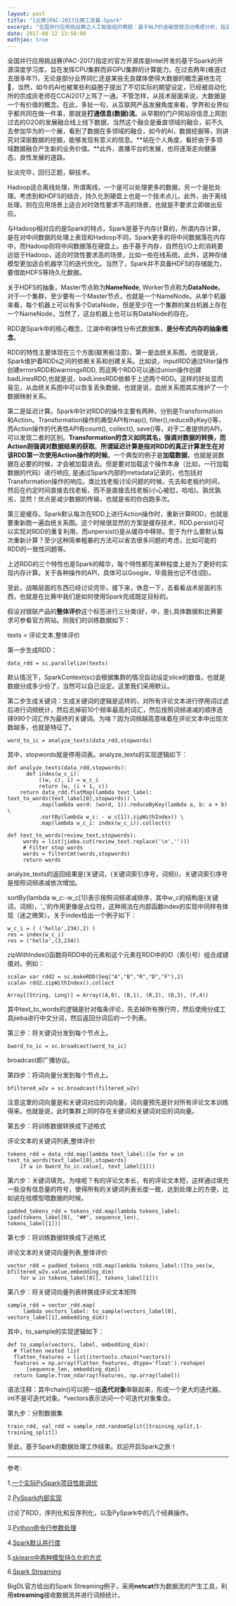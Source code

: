 ```yaml
---
layout: post
title: "[比赛]PAC-2017比赛工具篇-Spark"
excerpt: "全国并行应用挑战赛之人工智能组的赛题：基于NLP的金融营销活动情感分析，指定关于开源库为Intel开发的基于Spark的BigDL，这篇文章回顾了比赛中使用Spark进行数据预处理的代码细节。"
date: 2017-08-12 13:50:00
mathjax: true
---
```


全国并行应用挑战赛(PAC-2017)指定的官方开源库是Intel开发的基于Spark的开源深度学习库，旨在发挥CPU集群而非GPU集群的计算能力。在过去两年(难道过去很多年?)，无论是部分业界同仁还是某些无良媒体使得大数据的概念遍地生花🌹，当然，如今的AI也被某些利益圈子提出了不切实际的期望设定，已经被自动化所的宗成庆老师在CCAI2017上骂了一通。不管怎样，从技术层面来说，大数据是一个有价值的概念。在此，多扯一句，从互联网产品发展角度来看，学界和业界似乎都共同在做一件事，那就是**打通信息(数据)流**。从早期的门户网站将信息上网到过去的O2O的发展融合线上线下数据，当然这个融合是垂直领域的融合，前不久去参加华为的一个展，看到了数据在多领域的融合，如今的AI，数据挖掘等，则讲究对深层数据的挖掘，能够发现有意义的信息。**站在个人角度，看好由于多领域数据融合产生新的业务价值。**此外，直播平台的发展，也将逐渐走向健康态，良性发展的道路。

扯淡完毕，回归正题，聊技术。

Hadoop适合离线处理，所谓离线，一个是可以处理更多的数据，另一个是批处理。考虑到和HDFS的结合，持久化到硬盘上也是一个技术点儿，此外，由于离线处理，则在应用场景上适合对时效性要求不高的场景，也就是不要求立即做出反应。

与Hadoop相对应的是Spark的特点，Spark是基于内存计算的，所谓内存计算，是在对中间数据的处理上表现和Hadoop不同，Spark更多的将中间数据落在内存中，而Hadoop则将中间数据落在硬盘上。由于基于内存，自然在I/O上的消耗要远低于Hadoop，适合时效性要求高的场景，比如一些在线系统。此外，这种存储模型更加适合机器学习的迭代优化。当然了，Spark并不具备HDFS的存储能力，要借助HDFS等持久化数据。

关于HDFS的抽象，Master节点称为**NameNode**, Worker节点称为**DataNode**。对于一个集群，至少要有一个Master节点，也就是一个NameNode。从单个机器来看，每个机器上可以有多个DataNode，但是至少在一个集群的某台机器上存在一个NameNode，当然了，这台机器上也可以有DataNode的存在。

RDD是Spark中的核心概念，江湖中称弹性分布式数据集，**是分布式内存的抽象概念**。

RDD的特性主要体现在三个方面(敲黑板注意)，第一是血统关系图。也就是说，Spark维护着RDDs之间的依赖关系和创建关系。比如说，inputRDD通过filter操作创建errorsRDD和warningsRDD, 而这两个RDD可以通过union操作创建badLinesRDD,也就是说，badLinesRDD依赖于上述两个RDD。这样的好处显而易见，从血统关系图中可以恢复丢失数据，也就是说，血统关系图其实维护了一个数据映射关系。

第二是延迟计算。Spark中针对RDD的操作主要有两种，分别是Transformation和Action。Transformation操作的典型API有map(), filter(),reduceByKey()等，而Action操作的代表性API有count(), collect(), save()等，对于二者提供的API，可以发现二者的区别。**Transformation的含义如同其名，强调对数据的转换，而Action则强调对数据结果的获取**。**所谓延迟计算是指对RDD的真正计算发生在对该RDD第一次使用Action操作的时候**。一个典型的例子是**加载数据**，也就是说数据在必要的时候，才会被加载进去。但是要对加载这个操作本身（比如，一行加载数据的代码）进行响应, 是通过Spark内部的metadata记录的，也包括对Transformation操作的响应。类比找老板讨论问题的时候，先去和老板约时间，然后在约定时间直接去找老板，而不是直接去找老板(小心被怼，哈哈)。孰优孰劣，显然！优点是减少数据的传输，也就是省的你白跑多次。

第三是缓存。Spark默认每次在RDD上进行Action操作时，重新计算RDD，也就是要重新跑一遍血统关系图。这个时候很显然的方案是缓存技术，RDD.persist()可以实现对RDD的重复利用，而unpersist()是从缓存中移除。至于为什么要默认每次重新计算？至少这种简单粗暴的方法可以省去很多问题的考虑，比如可能的RDD的一致性问题等。

上述RDD的三个特性也是Spark的精华，每个特性都在某种程度上是为了更好的实现内存计算。关于各种操作的API，具体可以Google，毕竟我也记不住(囧)。

至此，战略层面的东西已经讨论完毕，接下来，休息一下，去看看战术层面的东西，也就是在比赛中我们是如何使用Spark完成既定目标的。

假设对银联产品的**整体评价**这个标签进行三分类(好，中，差),具体数据和比赛要求可参看官方网站。则我们的训练数据如下：

texts = 评论文本,整体评价

第一步生成RDD：

    data_rdd = sc.parallelize(texts)

默认情况下，SparkContext(sc)会根据集群的情况自动设定slice的数值，也就是数据分成多少份了，当然可以自己设定。这里我们采用默认。

第二步生成关键词：生成关键词的逻辑是这样的，对所有评论文本进行停用词过滤后进行词频统计，然后去掉前10个频率最高的词汇，然后按照词频递减的顺序选择990个词汇作为最终的关键词。为啥？因为词频越高意味着在评论文本中出现次数越多，也就是特征了。

    word_to_ic = analyze_texts(data_rdd,stopwords)

其中，stopwords就是停用词表。analyze_texts的实现逻辑如下：

    def analyze_texts(data_rdd,stopwords):
          def index(w_c_i):
              ((w, c), i) = w_c_i
              return (w, (i + 1, c))
        return data_rdd.flatMap(lambda text_label: text_to_words(text_label[0],stopwords)) \
              .map(lambda word: (word, 1)).reduceByKey(lambda a, b: a + b) \
              .sortBy(lambda w_c: - w_c[1]).zipWithIndex() \
              .map(lambda w_c_i: index(w_c_i)).collect()

    def text_to_words(review_text,stopwords):
         words = list(jieba.cut(review_text.replace('\n','')))
         # Filter stop words
         words = filterCmt(words,stopwords)
         return words

analyze_texts的返回结果是(关键词，(关键词索引序号，词频))，关键词索引序号是按照词频递减依次增加。

sortBy(lambda w_c:-w_c[1])表示按照词频递减排序，其中w_c的结构是(关键词，词频)，'_'的作用更像是占位符，这种用法在内部函数index的实现中同样有体现（迷之微笑）。关于index给出一个例子如下：

    w_c_i = ( ('hello',234),2) )
    res = index(w_c_i)
    res = ('hello',(3,234))

zipWithIndex()函数将RDD中的元素和这个元素在RDD中的ID（索引号）组合成键值对。例如：

    scala> var rdd2 = sc.makeRDD(Seq("A","B","R","D","F"),2)
    scala> rdd2.zipWithIndex().collect
    
    Array[(String, Long)] = Array((A,0), (B,1), (R,2), (D,3), (F,4))

其中text_to_words的逻辑是针对每条评论，先去掉所有换行符，然后使用分成工具jieba进行中文分词，然后返回分词后的一个列表。

第三步：将关键词分发到每个节点上。

    bword_to_ic = sc.broadcast(word_to_ic)

broadcast即广播协议。

第四步：将词向量分发到每个节点上。
    
    bfiltered_w2v = sc.broadcast(filtered_w2v)

注意这里的词向量是和关键词对应的词向量，词向量预先是针对所有评论文本训练得来。也就是说，此时集群上同时存在关键词和关键词对应的词向量。

第五步：将训练数据转换成下述格式

评论文本的关键词列表,整体评价

    tokens_rdd = data_rdd.map(lambda text_label:([w for w in text_to_words(text_label[0],stopwords)
        if w in bword_to_ic.value], text_label[1]))

第六步：关键词填充。为啥呢？有的评论文本长，有的评论文本短，这样通过填充一些没有信息量的符号，使得所有的关键词列表长度一致，达到处理上的方便，比如说在给模型喂数据的时候。

    padded_tokens_rdd = tokens_rdd.map(lambda tokens_label: (pad(tokens_label[0], "##", sequence_len), 
    tokens_label[1]))

第七步：将训练数据转换成下述格式

评论文本的关键词向量列表,整体评价

    vector_rdd = padded_tokens_rdd.map(lambda tokens_label:([to_vec(w, bfiltered_w2v.value,embedding_dim)
        for w in tokens_label[0]], tokens_label[1]))

第八步：将关键词向量列表转换成评论文本矩阵

    sample_rdd = vector_rdd.map(
         lambda vectors_label: to_sample(vectors_label[0], vectors_label[1],embedding_dim))

其中，to_sample的实现逻辑如下：

    def to_sample(vectors, label, embedding_dim):
      # flatten nested list
      flatten_features = list(itertools.chain(*vectors))
      features = np.array(flatten_features, dtype='float').reshape(
          [sequence_len, embedding_dim])
      return Sample.from_ndarray(features, np.array(label))

语法注释：其中chain()可以把一组**迭代对象**串联起来，形成一个更大的迭代器。int不是可迭代对象。*vectors表示访问一个可迭代对象集合。

第九步：分割数据集

    train_rdd, val_rdd = sample_rdd.randomSplit([training_split,1-training_split])

至此，基于Spark的数据处理工作结束。欢迎开启Spark之旅！

---

参考:

1.[一个实际PySpark项目性能调优](http://ju.outofmemory.cn/entry/178124)

2.[PySpark内部实现](http://blog.csdn.net/lantian0802/article/details/36376873)

讨论了RDD，序列化和反序列化，以及PySpark中的几个经典操作。

3.[Python命令行参数处理](http://blog.csdn.net/lwnylslwnyls/article/details/8199454)

4.[Spark默认并行度](http://www.cnblogs.com/wrencai/p/4231966.html)

5.[sklearn中两种模型持久化的方式](http://blog.csdn.net/JR_lu/article/details/52932148)

6.[Spark Streaming](http://nbviewer.jupyter.org/github/intel-analytics/BigDL-Tutorials/blob/master/notebooks/spark_basics/structured_streaming.ipynb)

BigDL官方给出的Spark Streaming例子，采用**netcat**作为数据流的产生工具，利用**streaming**接收数据流并进行词频统计。